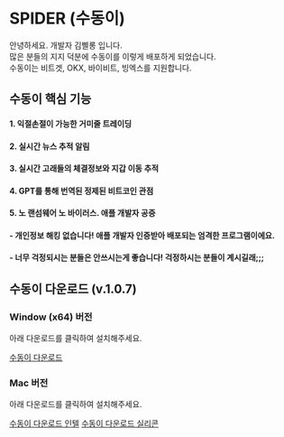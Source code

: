 # SPIDER (수동이)
안녕하세요. 개발자 김삘롱 입니다.  
많은 분들의 지지 덕분에 수동이를 이렇게 배포하게 되었습니다.  
수동이는 비트겟, OKX, 바이비트, 빙엑스를 지원합니다.  
  
## 수동이 핵심 기능
#### 1. 익절손절이 가능한 거미줄 트레이딩
#### 2. 실시간 뉴스 추적 알림
#### 3. 실시간 고래들의 체결정보와 지갑 이동 추적
#### 4. GPT를 통해 번역된 정제된 비트코인 관점
#### 5. 노 랜섬웨어 노 바이러스. 애플 개발자 공증
#### - 개인정보 해킹 없습니다! 애플 개발자 인증받아 배포되는 엄격한 프로그램이에요.
#### - 너무 걱정되시는 분들은 안쓰시는게 좋습니다! 걱정하시는 분들이 계시길래;;;
  
## 수동이 다운로드 (v.1.0.7)
### Window (x64) 버전  
아래 다운로드를 클릭하여 설치해주세요.  
  
[수동이 다운로드](https://github.com/KimFeelong/spiderUpdate/releases/download/1.0.7/Spider-Setup-1.0.7.exe)

### Mac 버전
아래 다운로드를 클릭하여 설치해주세요.  
  
[수동이 다운로드 인텔](https://github.com/KimFeelong/spiderUpdate/releases/download/1.0.7/Spider-1.0.7.dmg)
[수동이 다운로드 실리콘](https://github.com/KimFeelong/spiderUpdate/releases/download/1.0.7/Spider-1.0.7-arm64.dmg)
